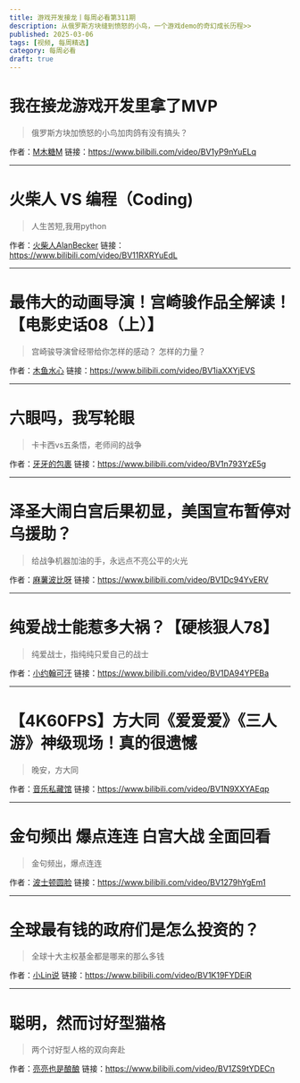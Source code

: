 ```yaml
---
title: 游戏开发接龙丨每周必看第311期
description: 从俄罗斯方块缝到愤怒的小鸟，一个游戏demo的奇幻成长历程>>
published: 2025-03-06
tags: [视频, 每周精选]
category: 每周必看
draft: true
---
```


# 我在接龙游戏开发里拿了MVP
> 俄罗斯方块加愤怒的小鸟加肉鸽有没有搞头？

作者：[M木糖M](https://space.bilibili.com/33824345)
链接：https://www.bilibili.com/video/BV1yP9nYuELq

---

# 火柴人 VS 编程（Coding)
> 人生苦短,我用python

作者：[火柴人AlanBecker](https://space.bilibili.com/519253600)
链接：https://www.bilibili.com/video/BV11RXRYuEdL

---

# 最伟大的动画导演！宫崎骏作品全解读！【电影史话08（上）】
> 宫崎骏导演曾经带给你怎样的感动？ 怎样的力量？

作者：[木鱼水心](https://space.bilibili.com/927587)
链接：https://www.bilibili.com/video/BV1iaXXYjEVS

---

# 六眼吗，我写轮眼
> 卡卡西vs五条悟，老师间的战争

作者：[牙牙的包裹](https://space.bilibili.com/3493279194679455)
链接：https://www.bilibili.com/video/BV1n793YzE5g

---

# 泽圣大闹白宫后果初显，美国宣布暂停对乌援助？
> 给战争机器加油的手，永远点不亮公平的火光

作者：[麻薯波比呀](https://space.bilibili.com/703186600)
链接：https://www.bilibili.com/video/BV1Dc94YvERV

---

# 纯爱战士能惹多大祸？【硬核狠人78】
> 纯爱战士，指纯纯只爱自己的战士

作者：[小约翰可汗](https://space.bilibili.com/23947287)
链接：https://www.bilibili.com/video/BV1DA94YPEBa

---

# 【4K60FPS】方大同《爱爱爱》《三人游》神级现场！真的很遗憾
> 晚安，方大同

作者：[音乐私藏馆](https://space.bilibili.com/229733301)
链接：https://www.bilibili.com/video/BV1N9XXYAEqp

---

# 金句频出 爆点连连 白宫大战 全面回看
> 金句频出，爆点连连

作者：[波士顿圆脸](https://space.bilibili.com/346563107)
链接：https://www.bilibili.com/video/BV1279hYgEm1

---

# 全球最有钱的政府们是怎么投资的？
> 全球十大主权基金都是哪来的那么多钱

作者：[小Lin说](https://space.bilibili.com/520819684)
链接：https://www.bilibili.com/video/BV1K19FYDEiR

---

# 聪明，然而讨好型猫格
> 两个讨好型人格的双向奔赴

作者：[亮亮也是酿酿](https://space.bilibili.com/2678945)
链接：https://www.bilibili.com/video/BV1ZS9tYDECn

